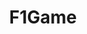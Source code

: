 ---
title: F1Game
crosslinks:
- simracing
- formula1
- VirtualWDCPC
- BrasilOnReddit
- motogp
- pcmasterrace
- VideoEditing
- me_irl
---